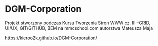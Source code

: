 # DGM-Corporation
Projekt stworzony podczas Kursu Tworzenia Stron WWW cz. III –GRID, UI/UX, GIT/GITHUB, BEM na mmcschool.com autorstwa Mateusza Maja

https://kieroo2k.github.io/DGM-Corporation/
